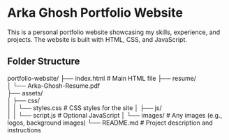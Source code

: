 # Arka Ghosh Portfolio Website

This is a personal portfolio website showcasing my skills, experience, and projects. The website is built with HTML, CSS, and JavaScript.

## Folder Structure

portfolio-website/
├── index.html           # Main HTML file
├── resume/              
│   └── Arka-Ghosh-Resume.pdf  
├── assets/              
│   ├── css/             
│   │   └── styles.css   # CSS styles for the site
│   ├── js/              
│   │   └── script.js    # Optional JavaScript
│   └── images/          # Any images (e.g., logos, background images)
└── README.md            # Project description and instructions
